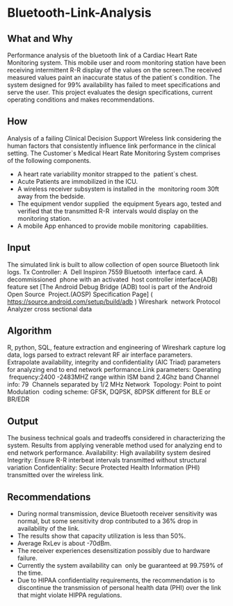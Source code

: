 # Bluetooth-Link-Analysis

## What and Why
Performance analysis of the bluetooth link of a Cardiac Heart Rate Monitoring system. This mobile user and room monitoring station have been receiving intermittent R-R display of the values on the screen.The received measured values paint an inaccurate status of the patient`s condition. The system designed for 99% availability has failed to meet specifications and serve the user. This project evaluates the design specifications, current operating conditions and makes recommendations.

## How 
Analysis of a failing Clinical Decision Support Wireless link considering the human factors that consistently influence link performance in the clinical setting.
The Customer`s Medical Heart Rate Monitoring System comprises of the following components. 
- A heart rate variability monitor strapped to the  patient`s chest. 
- Acute Patients are immobilized in the ICU.
- A wireless receiver subsystem is installed in the  monitoring room 30ft away from the bedside. 
- The equipment vendor supplied  the equipment 5years ago, tested and verified that the transmitted R-R  intervals would display on the monitoring station. 
- A mobile App enhanced to provide mobile monitoring  capabilities.

## Input
The simulated link is built to allow collection of open source Bluetooth link logs. 
Tx Controller: A  Dell Inspiron 7559 Bluetooth  interface card.
A decommissioned  phone with an activated  host controller interface(ADB) feature set [The Android Debug Bridge (ADB) tool is part of the Android Open Source  Project.(AOSP) Specification Page] ( https://source.android.com/setup/build/adb ) 
Wireshark  network Protocol Analyzer cross sectional data 

## Algorithm
R, python, SQL, feature extraction and engineering of Wireshark capture log data, logs parsed to extract relevant RF air interface parameters. Extrapolate availability, integrity and confidentiality (AIC Triad) parameters for analyzing end to end network performance.Link parameters:  Operating  frequency:2400 -2483MHZ range within ISM band 2.4Ghz band Channel info: 79  Channels separated by 1/2 MHz Network  Topology: Point to point Modulation  coding scheme: GFSK, DQPSK, 8DPSK different for BLE or BR/EDR

## Output
The business technical goals and tradeoffs considered in characterizing the system. Results from applying venerable method used for analyzing end to end network performance.
Availability: High availability system desired
Integrity: Ensure R-R interbeat intervals transmitted without structural variation
Confidentiality: Secure Protected Health Information (PHI) transmitted over the wireless link.

## Recommendations
- During normal transmission, device Bluetooth receiver sensitivity was normal, but some sensitivity drop contributed to a 36% drop in availability of the link. 
- The results show that capacity utilization is less than 50%. 
- Average RxLev is about -70dBm. 
- The receiver experiences desensitization possibly due to hardware failure. 
- Currently the system availability can  only be guaranteed at 99.759% of the time. 
- Due to HIPAA confidentiality requirements, the recommendation is to discontinue the transmission of personal health data (PHI) over the link that might violate HIPPA regulations.



